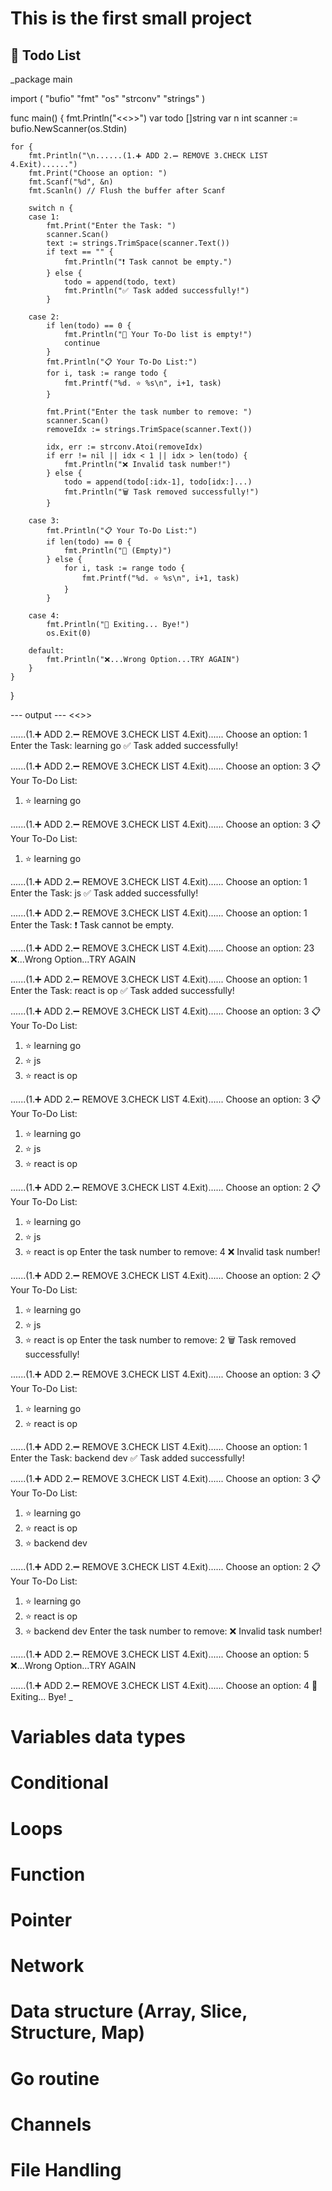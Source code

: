 <h1>This is the first small project</h1>
<h2>📃 Todo List</h2>
_package main

import (
	"bufio"
	"fmt"
	"os"
	"strconv"
	"strings"
)

func main() {
	fmt.Println("<<<TODO LIST>>>")
	var todo []string
	var n int
	scanner := bufio.NewScanner(os.Stdin)

	for {
		fmt.Println("\n......(1.➕ ADD 2.➖ REMOVE 3.CHECK LIST 4.Exit)......")
		fmt.Print("Choose an option: ")
		fmt.Scanf("%d", &n)
		fmt.Scanln() // Flush the buffer after Scanf

		switch n {
		case 1:
			fmt.Print("Enter the Task: ")
			scanner.Scan()
			text := strings.TrimSpace(scanner.Text())
			if text == "" {
				fmt.Println("❗ Task cannot be empty.")
			} else {
				todo = append(todo, text)
				fmt.Println("✅ Task added successfully!")
			}

		case 2:
			if len(todo) == 0 {
				fmt.Println("🫙 Your To-Do list is empty!")
				continue
			}
			fmt.Println("📋 Your To-Do List:")
			for i, task := range todo {
				fmt.Printf("%d. ⭐ %s\n", i+1, task)
			}

			fmt.Print("Enter the task number to remove: ")
			scanner.Scan()
			removeIdx := strings.TrimSpace(scanner.Text())

			idx, err := strconv.Atoi(removeIdx)
			if err != nil || idx < 1 || idx > len(todo) {
				fmt.Println("❌ Invalid task number!")
			} else {
				todo = append(todo[:idx-1], todo[idx:]...)
				fmt.Println("🗑️ Task removed successfully!")
			}

		case 3:
			fmt.Println("📋 Your To-Do List:")
			if len(todo) == 0 {
				fmt.Println("🫙 (Empty)")
			} else {
				for i, task := range todo {
					fmt.Printf("%d. ⭐ %s\n", i+1, task)
				}
			}

		case 4:
			fmt.Println("👋 Exiting... Bye!")
			os.Exit(0)

		default:
			fmt.Println("❌...Wrong Option...TRY AGAIN")
		}
	}
}


--- output ---
<<<TODO LIST>>>

......(1.➕ ADD 2.➖ REMOVE 3.CHECK LIST 4.Exit)......
Choose an option: 1
Enter the Task: learning go
✅ Task added successfully!

......(1.➕ ADD 2.➖ REMOVE 3.CHECK LIST 4.Exit)......
Choose an option: 3
📋 Your To-Do List:
1. ⭐ learning go

......(1.➕ ADD 2.➖ REMOVE 3.CHECK LIST 4.Exit)......
Choose an option: 3
📋 Your To-Do List:
1. ⭐ learning go

......(1.➕ ADD 2.➖ REMOVE 3.CHECK LIST 4.Exit)......
Choose an option: 1
Enter the Task: js
✅ Task added successfully!

......(1.➕ ADD 2.➖ REMOVE 3.CHECK LIST 4.Exit)......
Choose an option: 1
Enter the Task: 
❗ Task cannot be empty.

......(1.➕ ADD 2.➖ REMOVE 3.CHECK LIST 4.Exit)......
Choose an option: 23
❌...Wrong Option...TRY AGAIN

......(1.➕ ADD 2.➖ REMOVE 3.CHECK LIST 4.Exit)......
Choose an option: 1
Enter the Task: react is op
✅ Task added successfully!

......(1.➕ ADD 2.➖ REMOVE 3.CHECK LIST 4.Exit)......
Choose an option: 3
📋 Your To-Do List:
1. ⭐ learning go
2. ⭐ js
3. ⭐ react is op

......(1.➕ ADD 2.➖ REMOVE 3.CHECK LIST 4.Exit)......
Choose an option: 3
📋 Your To-Do List:
1. ⭐ learning go
2. ⭐ js
3. ⭐ react is op

......(1.➕ ADD 2.➖ REMOVE 3.CHECK LIST 4.Exit)......
Choose an option: 2
📋 Your To-Do List:
1. ⭐ learning go
2. ⭐ js
3. ⭐ react is op
Enter the task number to remove: 4
❌ Invalid task number!

......(1.➕ ADD 2.➖ REMOVE 3.CHECK LIST 4.Exit)......
Choose an option: 2
📋 Your To-Do List:
1. ⭐ learning go
2. ⭐ js
3. ⭐ react is op
Enter the task number to remove: 2
🗑️ Task removed successfully!

......(1.➕ ADD 2.➖ REMOVE 3.CHECK LIST 4.Exit)......
Choose an option: 3
📋 Your To-Do List:
1. ⭐ learning go
2. ⭐ react is op

......(1.➕ ADD 2.➖ REMOVE 3.CHECK LIST 4.Exit)......
Choose an option: 1
Enter the Task: backend dev
✅ Task added successfully!

......(1.➕ ADD 2.➖ REMOVE 3.CHECK LIST 4.Exit)......
Choose an option: 3
📋 Your To-Do List:
1. ⭐ learning go
2. ⭐ react is op
3. ⭐ backend dev

......(1.➕ ADD 2.➖ REMOVE 3.CHECK LIST 4.Exit)......
Choose an option: 2
📋 Your To-Do List:
1. ⭐ learning go
2. ⭐ react is op
3. ⭐ backend dev
Enter the task number to remove:
❌ Invalid task number!

......(1.➕ ADD 2.➖ REMOVE 3.CHECK LIST 4.Exit)......
Choose an option: 5
❌...Wrong Option...TRY AGAIN

......(1.➕ ADD 2.➖ REMOVE 3.CHECK LIST 4.Exit)......
Choose an option: 4
👋 Exiting... Bye!
_

# Variables data types 
# Conditional 
# Loops
# Function 
# Pointer 
# Network
# Data structure (Array, Slice, Structure, Map)
# Go routine 
# Channels 
# File Handling